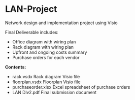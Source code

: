 # LAN-Project
Network design and implementation project using Visio

Final Deliverable includes:
- Office diagram with wiring plan
- Rack diagram with wiring plan
- Upfront and ongoing costs summary
- Purchase orders for each vendor

**Contents:**
 - rack.vsdx
   Rack diagram Visio file
 - floorplan.vsdx
   Floorplan Visio file
  - purchaseorder.xlsx
   Excel spreadsheet of purchase orders
  - LAN Dlv2.pdf
   Final submission document
